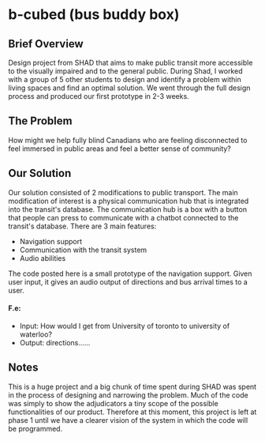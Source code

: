 # b-cubed (bus buddy box)

## Brief Overview
Design project from SHAD that aims to make public transit more accessible to the visually impaired and to the general public. 
During Shad, I worked with a group of 5 other students to design and identify a problem within living spaces and find an optimal solution.
We went through the full design process and produced our first prototype in 2-3 weeks.

## The Problem
How might we help fully blind Canadians who are feeling disconnected to feel immersed in public areas and feel a better sense of community?

## Our Solution
Our solution consisted of 2 modifications to public transport. The main modification of interest is a physical communication hub that is integrated into the transit's database.
The communication hub is a box with a button that people can press to communicate with a chatbot connected to the transit's database. 
There are 3 main features:
- Navigation support
- Communication with the transit system
- Audio abilities

The code posted here is a small prototype of the navigation support. Given user input, it gives an audio output of directions and bus arrival times to a user.

#### F.e:
- Input: How would I get from University of toronto to university of waterloo?
- Output: directions......

## Notes
This is a huge project and a big chunk of time spent during SHAD was spent in the process of designing and narrowing the problem. 
Much of the code was simply to show the adjudicators a tiny scope of the possible functionalities of our product. 
Therefore at this moment, this project is left at phase 1 until we have a clearer vision of the system in which the code will be programmed. 


